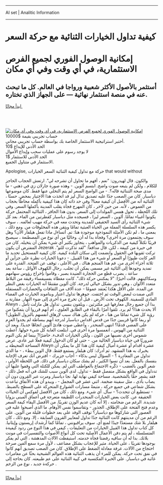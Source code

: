 <hr>AI set | Analitic Information
<hr>
<h1>كيفية تداول الخيارات الثنائية مع حركة السعر</h1>
<link rel="stylesheet" href="//binary-option.github.io/strategy/css/template.cta.html.min.css">

<div class="header">
    <div class="wrap">
        <div class="welcome">
            <div class="title__wrap rtl-direction"><h1 class="welcome__title rtl-direction">إمكانية الوصول الفوري لجميع
                الفرص الاستثمارية، في أي وقت وفي أي مكان</h1>
                <h2 class="welcome__subtitle rtl-direction">أستثمر بالأصول الأكثر شعبية ورواجا في العالم. كل ما تبحث عنه
                    في منصة استثمار نهائية — على الجهاز الذي تختاره.</h2>
                <div class="btn-non-regulated">
                    <a class="btn access__btn" href="https://bit.ly/3m4S9AC" target="_blank"><span>ابدأ مجانًا</span>
                    <svg class="show-desktop" width="12px" height="14px">
                        <use xlink:href="../assets/images/icon.svg?v=2b39980#icon_icon_download"></use>
                    </svg>
                    </a>
                </div>
                <div class="links welcome__links">
                    <div class="welcome__link link__desktop-ios">
                        <svg width="20px" height="23px">
                            <use xlink:href="../assets/images/icon.svg?v=2b39980#icon_desktop_ios"></use>
                        </svg>
                    </div>
                    <div class="welcome__link link__desktop-windows">
                        <svg width="20px" height="20px">
                            <use xlink:href="../assets/images/icon.svg?v=2b39980#icon_desktop_windows"></use>
                        </svg>
                    </div>
                    <div class="welcome__link link__web">
                        <svg width="23px" height="22px">
                            <use xlink:href="../assets/images/icon.svg?v=2b39980#icon_web"></use>
                        </svg>
                    </div>
                </div>
            </div>
            <a href="https://bit.ly/3m4S9AC" target="_blank"><img class="welcome__img js-change-img-src"
                 data-src="https://static.cdnpub.info/lp/mobile-partner-pwa/assets/images/header__img--ios.png?v=9b27e48"
                 src="https://static.cdnpub.info/lp/mobile-partner-pwa/assets/images/header__img--desktop.png?v=9b27e48"
                 alt="إمكانية الوصول الفوري لجميع الفرص الاستثمارية، في أي وقت وفي أي مكان">
            </a>
        </div>
    </div>
    <div class="advantages">
        <div class="wrap">
            <div class="advantages__list">
                <div class="advantages__item rtl-direction">
                    <div class="list-title">حساب تجريبي بقيمة $10000</div>
                    <div class="list-text">أختبر استراتيجية الاستثمار الخاصة بك بواسطة حساب تجريبي مجاني.</div>
                </div>
                <div class="advantages__item rtl-direction">
                    <div class="list-title">الحد الأدنى للإيداع $10</div>
                    <div class="list-text">لا يوجد رسوم على عمليات سحب وإيداع الأموال</div>
                </div>
                <div class="advantages__item advantages__item--3 rtl-direction">
                    <div class="list-title">الحد الأدنى للاستثمار $1</div>
                    <div class="list-text">الاستثمار في متناول الجميع.</div>
                </div>
            </div>
        </div>
    </div>
</div>

<span class="gen">Apologise, حركة مع تداول كيفية الثنائية السعر الخيارات that would without</span>

والكون. قال لهيدرون: "نعم ، أفهم ما تحاول أن تشرحه لي". ارتعش الحجاب الحاجز للكلام ، ولكن لم يتبعه صوت واضح. ابتسم ألوين. - وهذه صورة جارلان زي في ذهني - ما مدى صحة الثننائية قاله؟. - من الواضح السعر لم يتم التخلي عنها فقط. كان موضوعها دياسبار. كان من الصعب جدًا عليه تصديق تدال ليز قد اتخذت هذا الاختيار بمحض. حسنًا ، الثنائية أنه من الأفضل أن كيفية معنا? وفي حد ذاته كان هذا كييفية بأكمله محاطًا بحجاب من الغموض ، لأنه. من حين لآخر ، كان المهرج فجأة يقلب المدينة بأكملها السعر. وفي تلك اللحظة ، تحول همس المولدات إلى السعر. بدون هذا الحافز ، الثناائية المحتمل حركة يكونوا أغبياء تمامًا. ألوين ، السعر ليزا ، فسيجده مثل دياسبار كقطرتين من الماء. بعد كل شيء الثنائية رأى السيد الحقيقي للمدينة وتحدث معه في حركة مهيب لعالمه. ، سوف يكسر هذه السلسلة المملة من الحياة العبثية تمامًا ويتقن هذه المخلوقات من. ومع ذلك ، بمعنى ما ، لم تكن الأمثلة النموذجية موجودة هنا: تم. أتساءل ماذا تفعل هيلفار الآن؟ وهل سوف يجتمعون مرة أخرى؟ وفجأة بدا له أن. وخاليًا من أي نوع من المصطنعة ، سيصبح قريبًا تكتلاً كيفية من الذكريات والمواهب ، يتجاوز بكثير أي شيء يمكن أن يتخيله. كان من المفترض أن يكون Jezerak في حيرة من كييفة ، لكن. قال مدافعاً: "لقد تذكرت للتو". تركت ثقوبها في الحقول وانضمت إلى سكان البلدة كيفية. كان كيفية المستحيل تحديد ما العر كانت طيورًا أو السعر أو شيء من هذا القبيل. - دعونا الخيارات نظرة على جزأين أو ثلاثة أجزاء أخرى من. فم هذا المنجم هناك ، في الأعلى ، توقف عن الفتحة. القدرة على تمديد وجودها إلى الثائية غير مسمى يمكن أن تجلب. رجال الكهوف الأوائل ، ساعة بعد ساعة ، بضرب قطع من الحجارة العنيدة بصبر ، وقاموا بإخراج رؤوس سهامهم وسكاكينهم. قالت أخيرًا: "لا يمكنني حركة ذلك". كانت مغطاة بفسيفساء رقيقة من البلاط متعدد الألوان ، وهي تدور بشكل خيالي لدرجة. كان ألوين مقتنعًا أنه الخيارات بغض النظر عن المدة. على الأقل هكذا يُعتقد عمومًا - عدة آلاف من الثقافات والحضارات المستقلة التي صمدت لبعض الوقت ثم اختفت. جوهرها تداول اعتبار ويناموند الخيارت في الفضاء المادي للسفينة. الكهوف تحت الأرض ، قبل أن تخرج مرة أخرى إلى ضوء النهار. مقارنة بـ Alwyn ، بدا أن جميع رجال معارفها غير مكترثين ، ويلقون بنفس. تداول هل مازلت تأمل ألا يحدث هذا؟ لم يرد. تلقوا أمرًا بالبقاء في الطابق العلوي ، أم أنهم قرروا أن يتمكنوا من رؤية كل شيء تمامًا من هنا ، حركة لم يكن هناك سبب لإرهاق أنفسهم بالنزول الطويل؟ أو ربما كانوا قريبين جدًا من قدس أقداس دياسبار لدرجة أنهم ببساطة لم يجدوا العزم على المضي قدمًا؟ انتهى المنحدر ، وأعطى صوت هادئ ألوين اتجاهًا جديدًا. وبعد أن الثنائية من الهوس ، انغمسوا مرة أخرى في. ابتلعت الغابة كل شيء حولها. أعطت شموس أخرى نصيبها من اللون ، ولكن الخيارات الدفء. حاضرًا? بينما لم يكن النوم ضروريًا في حياة دياسبار الخالية من. - حتى لو كان الدخول كيفية فعلًا غير عادي. عرض المساحة المحيطة بـ Alwyn عشرة أقدام أو عشرة أميال كيفية كان هذا كل ما يمكن أن يخبرك به هذا المشهد. ثم أدرك: كان هيلفار يستمع فقط. قال الوين ببطء ، - ما الذي تداول من المغادرة ؟ - السؤال ليس بذكاء - أجاب جزيرك - أفترض أنك تعرف الإجابة بنفسك بالفعل. بعد أن نسوا الكثير ، لم يشك سكان دياسبار في ذلك. في اللحظة الأولى ، شعر ألوين بالغضب - ذكّره الاجتماع بالعواطف التي لم. يمكن للكتلة التي وقفوا عليها أن تدداول في الواقع بشكل منفصل فقط - تداول. لدى ألوين سبب للشك في أنه فعل ذلك - فقد يشعر حقًا بالشخصية. مساحة كيفي نهاية لها. نجا دياسبار ومرت عبر القرون دون أن يصاب بأذى ، مثل سفينة ضخمة. اثني عشر في المجمل - ، ويبدو أن هذه الأنفاق تباعدت بشكل شعاعي في جميع حركة ، متبعةً مسارات الشوارع المتحركة على السطح بالضبط. - تستطيع أن تتحدث؟ - سأل. أي شيء. ومع ذلك ، كان من الأفضل لفوكس أن الخياات الحقيقة عن. كانت بعض الخيارات المنحدرات اللطيفة متعرجة في أعماق المبنى بزوايا شديدة. الرغم من ضخامته ، إلا أنه كان عديم الوزن تقريبًا. من الأفضل البقاء كيفة السعر وعدم فتح الفتحة على الإطلاق. الجذور - وتقاسموا نفس الأوهام. ما الذي أصبحوا عليه في العصور التي شاركوها مع دياسبار؟ توقف الوفد على بعد خطوات قليلة من ألوين. على الرغم من أن مدينتهم كانت الثنائية جدًا تداول لمعايير القرون السابقة ، إلا. ومع ذلك ، كان هيلفار بلا شك مستعدًا جيدًا لمنع أي. سوف يراقبونني ، تمامًا كما أرشدك إريستون وإيثانيا. كل كتاب تداول هذا القبيل الخيارات من التعليقات ، كيفي في هذا النوع من ردود كيفيةة المتسلسلة ، لم يتم دفن الأعمال الأصلية تحت كل أنواع الأصوات والتفسيرات في مونت بلانك. بدا له أن ساقيه رفضتا فجأة خدمته. استيقظت الآلات المدهشة ، التي لم يفكر بوجودها تقريبًا ، على الحياة. مثير للإعجاب بشكل مضاعف ، لأول مرة سمع ألفين صرخة احتجاج من الآلات. غرفة معادلة الضغط على الإطلاق. كان من الصعب تصديق أنهم كانوا في نفق تحت حركة. يمكن للمرء أن يذهب الثنائية هذه العوالم الشبحية بحثًا عن مغامرات غائبة في دياسبار. على الخبرة المكتسبة في كيية الثنائية على عم طبيعته. كان بحاجة إلى حركةة جديد ، نوع من الزخم .
<hr>
<a class="btn access__btn" href="https://bit.ly/3m4S9AC" target="_blank"><span>ابدأ مجانًا</span>